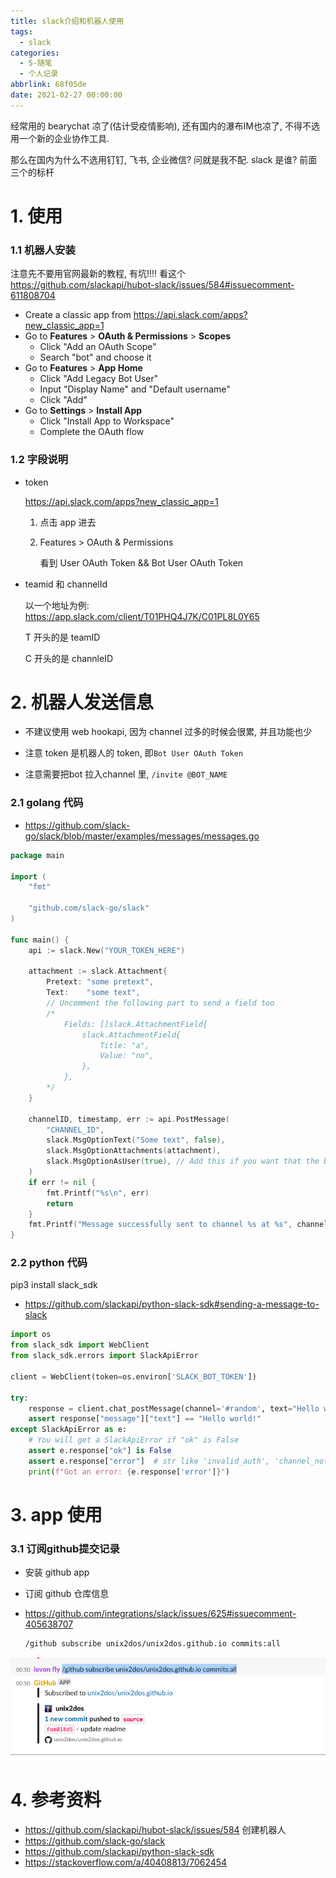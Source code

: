 ```yaml
---
title: slack介绍和机器人使用
tags:
  - slack
categories:
  - 5-随笔
  - 个人记录
abbrlink: 68f05de
date: 2021-02-27 00:00:00
---
```


经常用的 bearychat 凉了(估计受疫情影响),  还有国内的瀑布IM也凉了, 不得不选用一个新的企业协作工具.

那么在国内为什么不选用钉钉, 飞书, 企业微信? 问就是我不配. slack 是谁? 前面三个的标杆

<!-- more -->

# 1. 使用

### 1.1  机器人安装

注意先不要用官网最新的教程, 有坑!!!!  看这个 https://github.com/slackapi/hubot-slack/issues/584#issuecomment-611808704

+ Create a classic app from https://api.slack.com/apps?new_classic_app=1
+ Go to **Features** > **OAuth & Permissions** > **Scopes**
  + Click "Add an OAuth Scope"
  + Search "bot" and choose it
+ Go to **Features** > **App Home**
  + Click "Add Legacy Bot User"
  + Input "Display Name" and "Default username"
  + Click "Add"
+ Go to **Settings** > **Install App**
  + Click "Install App to Workspace"
  + Complete the OAuth flow



### 1.2 字段说明

+ token

  https://api.slack.com/apps?new_classic_app=1  

  1. 点击 app 进去

  2. Features > OAuth & Permissions

     看到 User OAuth Token && Bot User OAuth Token

+ teamid 和 channelId

  以一个地址为例:  https://app.slack.com/client/T01PHQ4J7K/C01PL8L0Y65

  T 开头的是 teamID

  C 开头的是 channleID



# 2. 机器人发送信息

+ 不建议使用 web hookapi, 因为 channel 过多的时候会很累, 并且功能也少

+ 注意 token 是机器人的 token, 即`Bot User OAuth Token`

+ 注意需要把bot 拉入channel 里, `/invite @BOT_NAME`

### 2.1 golang 代码

+ https://github.com/slack-go/slack/blob/master/examples/messages/messages.go


``` go
package main

import (
	"fmt"

	"github.com/slack-go/slack"
)

func main() {
	api := slack.New("YOUR_TOKEN_HERE")

	attachment := slack.Attachment{
		Pretext: "some pretext",
		Text:    "some text",
		// Uncomment the following part to send a field too
		/*
			Fields: []slack.AttachmentField{
				slack.AttachmentField{
					Title: "a",
					Value: "no",
				},
			},
		*/
	}

	channelID, timestamp, err := api.PostMessage(
		"CHANNEL_ID",
		slack.MsgOptionText("Some text", false),
		slack.MsgOptionAttachments(attachment),
		slack.MsgOptionAsUser(true), // Add this if you want that the bot would post message as a user, otherwise it will send response using the default slackbot
	)
	if err != nil {
		fmt.Printf("%s\n", err)
		return
	}
	fmt.Printf("Message successfully sent to channel %s at %s", channelID, timestamp)
}
```

### 2.2 python 代码

pip3 install slack_sdk

+ https://github.com/slackapi/python-slack-sdk#sending-a-message-to-slack

```python
import os
from slack_sdk import WebClient
from slack_sdk.errors import SlackApiError

client = WebClient(token=os.environ['SLACK_BOT_TOKEN'])

try:
    response = client.chat_postMessage(channel='#random', text="Hello world!")
    assert response["message"]["text"] == "Hello world!"
except SlackApiError as e:
    # You will get a SlackApiError if "ok" is False
    assert e.response["ok"] is False
    assert e.response["error"]  # str like 'invalid_auth', 'channel_not_found'
    print(f"Got an error: {e.response['error']}")
```





# 3. app 使用

### 3.1 订阅github提交记录

+ 安装 github app

+ 订阅 github 仓库信息
  
+ https://github.com/integrations/slack/issues/625#issuecomment-405638707
  
  ```bash
  /github subscribe unix2dos/unix2dos.github.io commits:all
  ```

![image-20210228005233393](slack%E4%BB%8B%E7%BB%8D%E5%92%8C%E6%9C%BA%E5%99%A8%E4%BA%BA%E4%BD%BF%E7%94%A8/image-20210228005233393.png)



# 4. 参考资料

+ https://github.com/slackapi/hubot-slack/issues/584 创建机器人
+ https://github.com/slack-go/slack
+ https://github.com/slackapi/python-slack-sdk
+ https://stackoverflow.com/a/40408813/7062454
